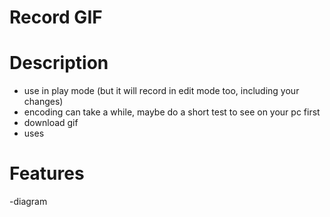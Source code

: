 # Record GIF

<h1>Description</h1>

- use in play mode (but it will record in edit mode too, including your changes)
- encoding can take a while, maybe do a short test to see on your pc first
- download gif
- uses

<h1>Features</h1>

-diagram
